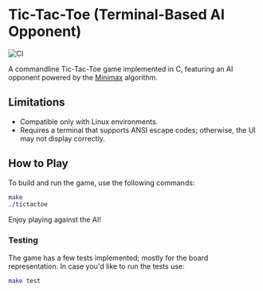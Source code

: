 # Tic-Tac-Toe (Terminal-Based AI Opponent)  
![CI](https://github.com/DavisRayM/tictactoe/actions/workflows/ci.yml/badge.svg?branch=main)

A commandline Tic-Tac-Toe game implemented in C, featuring an AI opponent powered by the [Minimax](https://simple.wikipedia.org/wiki/Minimax) algorithm.  

## Limitations  

- Compatible only with Linux environments.  
- Requires a terminal that supports ANSI escape codes; otherwise, the UI may not display correctly.  

## How to Play  

To build and run the game, use the following commands:  

```sh
make  
./tictactoe  
```  

Enjoy playing against the AI!

### Testing

The game has a few tests implemented; mostly for the board representation. In case you'd like to run the tests use:

```sh
make test
```
